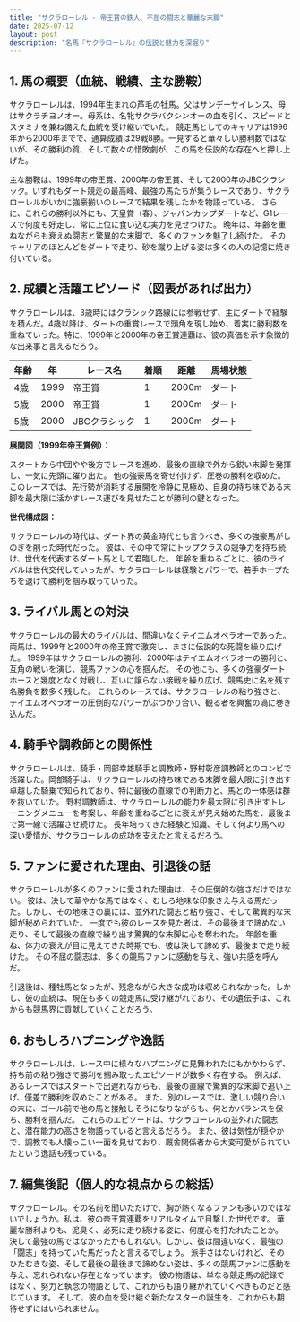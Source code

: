 ```yaml
---
title: "サクラローレル - 帝王賞の鉄人、不屈の闘志と華麗な末脚"
date: 2025-07-12
layout: post
description: "名馬『サクラローレル』の伝説と魅力を深堀り"
---
```


## 1. 馬の概要（血統、戦績、主な勝鞍）

サクラローレルは、1994年生まれの芦毛の牡馬。父はサンデーサイレンス、母はサクラチヨノオー。母系は、名牝サクラバクシンオーの血を引く、スピードとスタミナを兼ね備えた血統を受け継いでいた。  競走馬としてのキャリアは1996年から2000年までで、通算成績は29戦8勝。一見すると華々しい勝利数ではないが、その勝利の質、そして数々の惜敗劇が、この馬を伝説的な存在へと押し上げた。

主な勝鞍は、1999年の帝王賞、2000年の帝王賞、そして2000年のJBCクラシック。いずれもダート競走の最高峰、最強の馬たちが集うレースであり、サクラローレルがいかに強豪揃いのレースで結果を残したかを物語っている。  さらに、これらの勝利以外にも、天皇賞（春）、ジャパンカップダートなど、G1レースで何度も好走し、常に上位に食い込む実力を見せつけた。  晩年は、年齢を重ねながらも衰えぬ闘志と驚異的な末脚で、多くのファンを魅了し続けた。  そのキャリアのほとんどをダートで走り、砂を蹴り上げる姿は多くの人の記憶に焼き付いている。


## 2. 成績と活躍エピソード（図表があれば出力）

サクラローレルは、3歳時にはクラシック路線には参戦せず、主にダートで経験を積んだ。4歳以降は、ダートの重賞レースで頭角を現し始め、着実に勝利数を重ねていった。特に、1999年と2000年の帝王賞連覇は、彼の真価を示す象徴的な出来事と言えるだろう。

| 年齢 | 年  | レース名                | 着順 | 距離 | 馬場状態 |
|-----|-----|-------------------------|-----|-----|---------|
| 4歳 | 1999 | 帝王賞                  | 1   | 2000m | ダート   |
| 5歳 | 2000 | 帝王賞                  | 1   | 2000m | ダート   |
| 5歳 | 2000 | JBCクラシック            | 1   | 2000m | ダート   |


**展開図（1999年帝王賞例）：**

スタートから中団やや後方でレースを進め、最後の直線で外から鋭い末脚を発揮し、一気に先頭に躍り出た。  他の強豪馬を寄せ付けず、圧巻の勝利を収めた。  このレースでは、先行勢が消耗する展開を冷静に見極め、自身の持ち味である末脚を最大限に活かすレース運びを見せたことが勝利の鍵となった。


**世代構成図：**

サクラローレルの時代は、ダート界の黄金時代とも言うべき、多くの強豪馬がしのぎを削った時代だった。  彼は、その中で常にトップクラスの競争力を持ち続け、世代を代表するダート馬として君臨した。  年齢を重ねるごとに、彼のライバルは世代交代していったが、サクラローレルは経験とパワーで、若手ホープたちを退けて勝利を掴み取っていった。


## 3. ライバル馬との対決

サクラローレルの最大のライバルは、間違いなくテイエムオペラオーであった。両馬は、1999年と2000年の帝王賞で激突し、まさに伝説的な死闘を繰り広げた。  1999年はサクラローレルの勝利、2000年はテイエムオペラオーの勝利と、互角の戦いを演じ、競馬ファンの心を掴んだ。  その他にも、多くの強豪ダートホースと幾度となく対戦し、互いに譲らない接戦を繰り広げ、競馬史に名を残す名勝負を数多く残した。  これらのレースでは、サクラローレルの粘り強さと、テイエムオペラオーの圧倒的なパワーがぶつかり合い、観る者を興奮の渦に巻き込んだ。


## 4. 騎手や調教師との関係性

サクラローレルは、騎手・岡部幸雄騎手と調教師・野村彰彦調教師とのコンビで活躍した。岡部騎手は、サクラローレルの持ち味である末脚を最大限に引き出す卓越した騎乗で知られており、特に最後の直線での判断力と、馬との一体感は群を抜いていた。  野村調教師は、サクラローレルの能力を最大限に引き出すトレーニングメニューを考案し、年齢を重ねるごとに衰えが見え始めた馬を、最後まで第一線で活躍させ続けた。  長年培ってきた経験と知識、そして何より馬への深い愛情が、サクラローレルの成功を支えたと言えるだろう。


## 5. ファンに愛された理由、引退後の話

サクラローレルが多くのファンに愛された理由は、その圧倒的な強さだけではない。  彼は、決して華やかな馬ではなく、むしろ地味な印象さえ与える馬だった。しかし、その地味さの裏には、並外れた闘志と粘り強さ、そして驚異的な末脚が秘められていた。  一度でも彼のレースを見た者は、その最後まで諦めない走り、そして最後の直線で繰り出す驚異的な末脚に心を奪われた。  年齢を重ね、体力の衰えが目に見えてきた時期でも、彼は決して諦めず、最後まで走り続けた。  その不屈の闘志は、多くの競馬ファンに感動を与え、強い共感を呼んだ。

引退後は、種牡馬となったが、残念ながら大きな成功は収められなかった。しかし、彼の血統は、現在も多くの競走馬に受け継がれており、その遺伝子は、これからも競馬界に貢献していくことだろう。


## 6. おもしろハプニングや逸話

サクラローレルは、レース中に様々なハプニングに見舞われたにもかかわらず、持ち前の粘り強さで勝利を掴み取ったエピソードが数多く存在する。  例えば、あるレースではスタートで出遅れながらも、最後の直線で驚異的な末脚で追い上げ、僅差で勝利を収めたことがある。  また、別のレースでは、激しい競り合いの末に、ゴール前で他の馬と接触しそうになりながらも、何とかバランスを保ち、勝利を掴んだ。  これらのエピソードは、サクラローレルの並外れた闘志と、潜在能力の高さを物語っていると言えるだろう。  また、彼は気性が穏やかで、調教でも人懐っこい一面を見せており、厩舎関係者から大変可愛がられていたという逸話も残っている。


## 7. 編集後記（個人的な視点からの総括）

サクラローレル。その名前を聞いただけで、胸が熱くなるファンも多いのではないでしょうか。私は、彼の帝王賞連覇をリアルタイムで目撃した世代です。  華麗な勝利よりも、泥臭く、必死に走り続ける姿に、何度心を打たれたことか。  決して最強の馬ではなかったかもしれない。しかし、彼は間違いなく、最強の「闘志」を持っていた馬だったと言えるでしょう。  派手さはないけれど、そのひたむきな姿、そして最後の最後まで諦めない姿は、多くの競馬ファンに感動を与え、忘れられない存在となっています。  彼の物語は、単なる競走馬の記録ではなく、努力と執念の物語として、これからも語り継がれていくべきものだと感じています。  そして、彼の血を受け継ぐ新たなスターの誕生を、これからも期待せずにはいられません。
